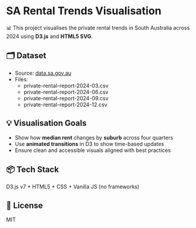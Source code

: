 # SA Rental Trends Visualisation

📊 This project visualises the private rental trends in South Australia across 2024 using **D3.js** and **HTML5 SVG**.

## 🗂 Dataset

- Source: [data.sa.gov.au](https://data.sa.gov.au/data/dataset/private-rent-report)
- Files:
  - private-rental-report-2024-03.csv
  - private-rental-report-2024-06.csv
  - private-rental-report-2024-09.csv
  - private-rental-report-2024-12.csv

## 💡 Visualisation Goals

- Show how **median rent** changes by **suburb** across four quarters
- Use **animated transitions** in D3 to show time-based updates
- Ensure clean and accessible visuals aligned with best practices

## 📦 Tech Stack

D3.js v7 + HTML5 + CSS + Vanilla JS (no frameworks)

## 📜 License

MIT
